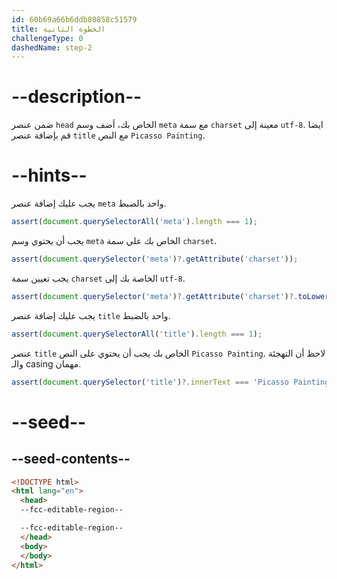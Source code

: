 ```yaml
---
id: 60b69a66b6ddb80858c51579
title: الخطوة الثانية
challengeType: 0
dashedName: step-2
---
```


# --description--

ضمن عنصر `head` الخاص بك، أضف وسم `meta` مع سمة `charset` معينة إلى `utf-8`. ايضا قم بإضافة عنصر `title` مع النص `Picasso Painting`.

# --hints--

يجب عليك إضافة عنصر `meta` واحد بالضبط.

```js
assert(document.querySelectorAll('meta').length === 1);
```

يجب أن يحتوي وسم `meta` الخاص بك علي سمة `charset`.

```js
assert(document.querySelector('meta')?.getAttribute('charset'));
```

يجب تعيين سمة `charset` الخاصة بك إلى `utf-8`.

```js
assert(document.querySelector('meta')?.getAttribute('charset')?.toLowerCase() === 'utf-8');
```

يجب عليك إضافة عنصر `title` واحد بالضبط.

```js
assert(document.querySelectorAll('title').length === 1);
```

عنصر `title` الخاص بك يجب أن يحتوي على النص `Picasso Painting`. لاحظ أن التهجئة والـ casing مهمان.

```js
assert(document.querySelector('title')?.innerText === 'Picasso Painting');
```

# --seed--

## --seed-contents--

```html
<!DOCTYPE html>
<html lang="en">
  <head>
  --fcc-editable-region--

  --fcc-editable-region--
  </head>
  <body>
  </body>
</html>
```

```css

```
